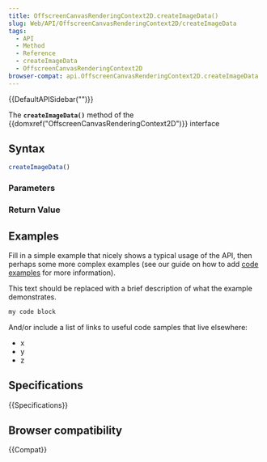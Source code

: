 ```yaml
---
title: OffscreenCanvasRenderingContext2D.createImageData()
slug: Web/API/OffscreenCanvasRenderingContext2D/createImageData
tags:
  - API
  - Method
  - Reference
  - createImageData
  - OffscreenCanvasRenderingContext2D
browser-compat: api.OffscreenCanvasRenderingContext2D.createImageData
---
```

{{DefaultAPISidebar("")}}

The **`createImageData()`** method of the {{domxref("OffscreenCanvasRenderingContext2D")}} interface 

## Syntax

```js
createImageData()
```

### Parameters



### Return Value



## Examples

Fill in a simple example that nicely shows a typical usage of the API, then perhaps some more complex examples (see our guide on how to add [code examples](/en-US/docs/MDN/Contribute/Structures/Code_examples) for more information).

This text should be replaced with a brief description of what the example demonstrates.

```js
my code block
```

And/or include a list of links to useful code samples that live elsewhere:

*   x
*   y
*   z

## Specifications

{{Specifications}}

## Browser compatibility

{{Compat}}

